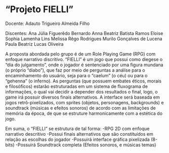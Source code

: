 # “Projeto FIELLI”

Docente: 
Adauto Trigueiro Almeida Filho

Discentes: 
Ana Júlia Figuerêdo Bernardo 
Anna Beatriz Batista Ramos 
Eloise Sophia Lamenha Lins 
Melissa Rêgo Rodrigues 
Murilo Gonçalves de Lucena
Paula Beatriz Lucas Oliveira


A proposta abordada pelo grupo é de um Role Playing Game (RPG) com enfoque narrativo discritivo. “FIELLI” é um jogo que possui como diegese o “dia do julgamento”, onde o jogador é sentenciado por uma figura mundana (o próprio “diabo”), que faz por meio de perguntas a análise para o encaminhamento do usuário, seja para o “caelum” (o céu) ou para o “gehenna” (o inferno). 
As perguntas (que possuem embates éticos, morais e filosóficos) estarão estruturadas em um sistema de fluxograma de informações, o qual vai decidir a depender dos resultados o final, logo, o game irá possuir diversos finais alternativos.
A interface será baseada em jogos retrô-pixelizados, com sprites (objetos, personagens, backgrounds) e soundtrack (músicas e efeitos sonoros) de acordo com as limitações de memória da época, de que se estruture harmonicamente com a estética do jogo.

Em suma, o “FIELLI” se estrutura de tal forma:
-RPG 2D com enfoque narrativo descritivo
-Possui finais alternativos que são constituídos em relação as escolhas do jogador
-Possuirá interface gráfica pixelizada (8-bits)
-Possuirá Soundtrack completa (Efeitos sonoros, e músicas temas)

